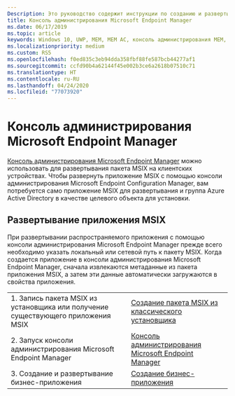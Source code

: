 ```yaml
---
Description: Это руководство содержит инструкции по созданию и развертыванию приложения MSIX с помощью консоли администрирования Microsoft Endpoint Manager
title: Консоль администрирования Microsoft Endpoint Manager
ms.date: 06/17/2019
ms.topic: article
keywords: Windows 10, UWP, MEM, MEM AC, консоль администрирования MEM, приложение
ms.localizationpriority: medium
ms.custom: RS5
ms.openlocfilehash: f0ed835c3eb94dda358fbf88fe587bcb44277af1
ms.sourcegitcommit: ccfd90b4a62144f45e002b3ce6a2618b07510c71
ms.translationtype: HT
ms.contentlocale: ru-RU
ms.lasthandoff: 04/24/2020
ms.locfileid: "77073920"
---
```

# <a name="microsoft-endpoint-manager-admin-console"></a>Консоль администрирования Microsoft Endpoint Manager
[Консоль администрирования Microsoft Endpoint Manager](https://devicemanagement.microsoft.com) можно использовать для развертывания пакета MSIX на клиентских устройствах. Чтобы развернуть приложение MSIX с помощью консоли администрирования Microsoft Endpoint Configuration Manager, вам потребуется само приложение MSIX для развертывания и группа Azure Active Directory в качестве целевого объекта для установки.

## <a name="deploying-msix-application"></a>Развертывание приложения MSIX
При развертывании распространяемого приложения с помощью консоли администрирования Microsoft Endpoint Manager прежде всего необходимо указать локальный или сетевой путь к пакету MSIX. Когда создается приложение в консоли администрирования Microsoft Endpoint Manager, сначала извлекаются метаданные из пакета приложения MSIX, а затем эти данные автоматически загружаются в свойства приложения.

|||
|-----|------|
| 1. Запись пакета MSIX из установщика или получение существующего приложения MSIX | [Создание пакета MSIX из классического установщика](../packaging-tool/create-app-package-msi-vm.md)  |
| 2. Запуск консоли администрирования Microsoft Endpoint Manager | [Консоль администрирования Microsoft Endpoint Manager](https://devicemanagement.microsoft.com) |
| 3. Создание и развертывание бизнес-приложения | [Создание бизнес-приложения](https://docs.microsoft.com/intune/apps/lob-apps-windows) |
